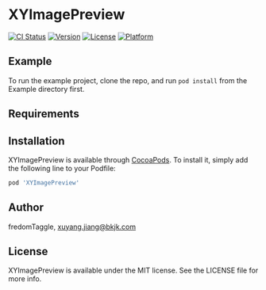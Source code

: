 # XYImagePreview

[![CI Status](http://img.shields.io/travis/fredomTaggle/XYImagePreview.svg?style=flat)](https://travis-ci.org/fredomTaggle/XYImagePreview)
[![Version](https://img.shields.io/cocoapods/v/XYImagePreview.svg?style=flat)](http://cocoapods.org/pods/XYImagePreview)
[![License](https://img.shields.io/cocoapods/l/XYImagePreview.svg?style=flat)](http://cocoapods.org/pods/XYImagePreview)
[![Platform](https://img.shields.io/cocoapods/p/XYImagePreview.svg?style=flat)](http://cocoapods.org/pods/XYImagePreview)

## Example

To run the example project, clone the repo, and run `pod install` from the Example directory first.

## Requirements

## Installation

XYImagePreview is available through [CocoaPods](http://cocoapods.org). To install
it, simply add the following line to your Podfile:

```ruby
pod 'XYImagePreview'
```

## Author

fredomTaggle, xuyang.jiang@bkjk.com

## License

XYImagePreview is available under the MIT license. See the LICENSE file for more info.
